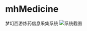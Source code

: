 # mhMedicine
梦幻西游炼药信息采集系统
![系统截图](https://github.com/ifibercc/mhMedicine/public/images/screenshoot.png)
